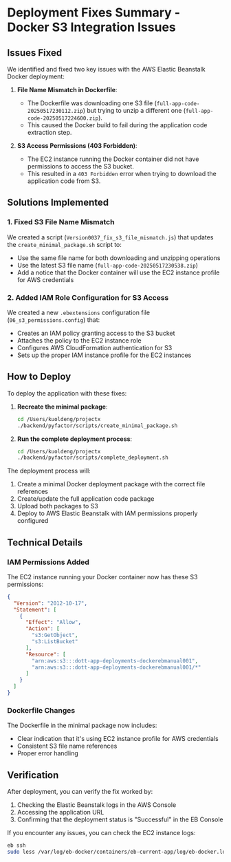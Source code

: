 # Deployment Fixes Summary - Docker S3 Integration Issues

## Issues Fixed

We identified and fixed two key issues with the AWS Elastic Beanstalk Docker deployment:

1. **File Name Mismatch in Dockerfile**: 
   - The Dockerfile was downloading one S3 file (`full-app-code-20250517230112.zip`) but trying to unzip a different one (`full-app-code-20250517224600.zip`).
   - This caused the Docker build to fail during the application code extraction step.

2. **S3 Access Permissions (403 Forbidden)**:
   - The EC2 instance running the Docker container did not have permissions to access the S3 bucket.
   - This resulted in a `403 Forbidden` error when trying to download the application code from S3.

## Solutions Implemented

### 1. Fixed S3 File Name Mismatch

We created a script (`Version0037_fix_s3_file_mismatch.js`) that updates the `create_minimal_package.sh` script to:
- Use the same file name for both downloading and unzipping operations
- Use the latest S3 file name (`full-app-code-20250517230538.zip`)
- Add a notice that the Docker container will use the EC2 instance profile for AWS credentials

### 2. Added IAM Role Configuration for S3 Access

We created a new `.ebextensions` configuration file (`06_s3_permissions.config`) that:
- Creates an IAM policy granting access to the S3 bucket
- Attaches the policy to the EC2 instance role
- Configures AWS CloudFormation authentication for S3
- Sets up the proper IAM instance profile for the EC2 instances

## How to Deploy

To deploy the application with these fixes:

1. **Recreate the minimal package**:
   ```bash
   cd /Users/kuoldeng/projectx
   ./backend/pyfactor/scripts/create_minimal_package.sh
   ```

2. **Run the complete deployment process**:
   ```bash
   cd /Users/kuoldeng/projectx
   ./backend/pyfactor/scripts/complete_deployment.sh
   ```

The deployment process will:
1. Create a minimal Docker deployment package with the correct file references
2. Create/update the full application code package
3. Upload both packages to S3
4. Deploy to AWS Elastic Beanstalk with IAM permissions properly configured

## Technical Details

### IAM Permissions Added

The EC2 instance running your Docker container now has these S3 permissions:
```json
{
  "Version": "2012-10-17",
  "Statement": [
    {
      "Effect": "Allow",
      "Action": [
        "s3:GetObject",
        "s3:ListBucket"
      ],
      "Resource": [
        "arn:aws:s3:::dott-app-deployments-dockerebmanual001",
        "arn:aws:s3:::dott-app-deployments-dockerebmanual001/*"
      ]
    }
  ]
}
```

### Dockerfile Changes

The Dockerfile in the minimal package now includes:
- Clear indication that it's using EC2 instance profile for AWS credentials
- Consistent S3 file name references
- Proper error handling

## Verification

After deployment, you can verify the fix worked by:

1. Checking the Elastic Beanstalk logs in the AWS Console
2. Accessing the application URL
3. Confirming that the deployment status is "Successful" in the EB Console

If you encounter any issues, you can check the EC2 instance logs:
```bash
eb ssh
sudo less /var/log/eb-docker/containers/eb-current-app/log/eb-docker.log
